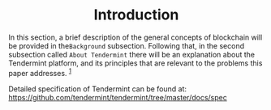 <div align='center'> 
	<h1>Introduction</h1>
</div>

In this section, a brief description of the general concepts of blockchain will be provided in the`Background` subsection. Following that, in the second subsection called `About Tendermint` there will be an explanation about the Tendermint platform, and its principles that are relevant to the problems this paper addresses. <sup>[1](#footnote1)</sup>

 Detailed specification of Tendermint can be found at: <https://github.com/tendermint/tendermint/tree/master/docs/spec>


<!--stackedit_data:
eyJoaXN0b3J5IjpbNzIxMzY5NTcyLC0xNzkwMTUxNjk5LC03OD
g2ODU2MjUsLTE3ODAxMjkxMTksMTE4MDMyNzY1NSwxNzUwMTUy
ODU4XX0=
-->